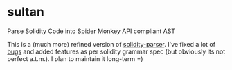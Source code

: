 # sultan
Parse Solidity Code into Spider Monkey API compliant AST

This is a (much more) refined version of [solidity-parser](https://github.com/ConsenSys/solidity-parser). 
I've fixed a lot of [bugs](https://github.com/duaraghav8/sultan/issues/1) and added features as per solidity grammar spec (but obviously its not perfect a.t.m.). I plan to maintain it long-term =)
